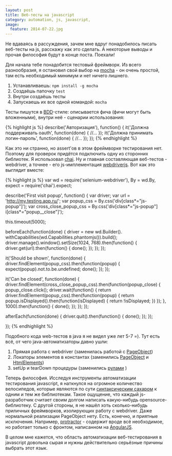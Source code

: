 ```yaml
---
layout: post
title: Веб-тесты на javascript
category: automation, js, javascript,
image: 
  feature: 2014-07-22.jpg
---
```


Не вдаваясь в рассуждения, зачем мне вдруг понадобилось писать веб-тесты на js, расскажу как это сделать. А некоторые выводы и прочая философия будут в конце поста. Поехали!

Для начала тебе понадобится тестовый фреймворк. Из всего разнообразия, я остановил свой выбор на [mocha](http://visionmedia.github.io/mocha/) - он очень простой, там есть необходимый минимум и нет ничего лишнего. 

 1. Устанавливаешь: `npm install -g mocha`
 2. Создаёшь папочку `test`
 3. Внутри создаёшь тесты
 4. Запускаешь их все одной командой: `mocha` 

Тесты пишутся в [BDD](http://en.wikipedia.org/wiki/Behavior-driven_development)-стиле: описывается фича (фичи могут быть вложенными), внутри неё - сценарии использования:

{% highlight js %}
describe('Авторизация'), function() {
    it('Должна поддерживать oauth', function(done) {
        //...
    });
    it('Должна принимать логин-пароль', function(done) {
        //...
    });
});
{% endhighlight %}

Как это ни странно, но assert'ов в этом фреймворке тестирования нет. Поэтому для проверок придётся подключить одну из сторонних библиотек. Я использовал [chai](http://chaijs.com/). Ну и главная составляющая веб-тестов - webdriver, а точнее - его js-имплементация [webdriverjs](https://code.google.com/p/selenium/wiki/WebDriverJs). Вот как это выглядит вместе:

{% highlight js %}
var wd = require('selenium-webdriver'),
    By = wd.By,
    expect = require('chai').expect;

describe('First visit popup', function() {
  var driver;
  var url = 'http://my.testing.app.ru/';
  var popup_css = By.css('div[class*="js-popup"]');
  var cross_close_popup_css = By.css('div[class*="js-popup"] i[class*="popup__close"]');

  this.timeout(5000);

  beforeEach(function(done) {
    driver = new wd.Builder().
      withCapabilities(wd.Capabilities.phantomjs()).build();
    driver.manage().window().setSize(1024, 768).then(function() {
        driver.get(url).then(function() {
        done();
      });
    });
  });

  it('Should be shown', function(done) {
    driver.findElement(popup_css).then(function(popup) {
        expect(popup).not.to.be.undefined;
        done();
    });
  });

  it('Can be closed', function(done) {
    driver.findElement(cross_close_popup_css).then(function(popup_close) {
        popup_close.click();
        driver.wait(function() {
            return driver.findElement(popup_css).then(function(popup) {
                return popup.isDisplayed().then(function(isDisplayed) {
                    return !isDisplayed;
                })
            });
        }, 1000).then(function() {
            done();
        });
    });
  });

  afterEach(function(done) {
    driver.quit().then(function() {
      done();
    });
  });

});
{% endhighlight %}

Подобного кода web-тестов в java я не видел уже лет 5-7 =). Тут есть всё, от чего java-автоматизаторы давно ушли:
 
 1. Прямая работа с webdriver (заменилась работой с [PageObject](https://code.google.com/p/selenium/wiki/PageObjects))
 2. Локаторы элементов в константах (заменились [PageObject](https://code.google.com/p/selenium/wiki/PageObjects) и [HtmlElements](https://github.com/yandex-qatools/htmlelements))
 3. setUp и tearDown процедуры (заменились [рулами](/posts/rules-rules/) )

Теперь философия. Исследуя инструменты автоматизации тестирования javascript, я наткнулся на огромное количество велосипедов, которые являются по сути [синтаксическим сахаром](http://ru.wikipedia.org/wiki/%D1%E8%ED%F2%E0%EA%F1%E8%F7%E5%F1%EA%E8%E9_%F1%E0%F5%E0%F0) к одним и тем же библиотекам. Такое ощущение, что каждый js-разработчик считает своим долгом написать какую-нибудь opensource-библиотеку. С другой стороны, я не нашёл хоть сколько-нибудь приличных фреймворков, изолирующих работу с webdriver. Даже нормальной реализации PageObject нету. Есть, конечно, и приятные исключения. Например, [protractor](https://github.com/angular/protractor) - содержит вроде всё необходимое, но работает только с фронтом, написанном на [AngularJS](https://angularjs.org/).

В целом мне кажется, что область автоматизации веб-тестирования в javascript довольна сырая и нужны действительно серьёзные причины выбрать этот язык. 